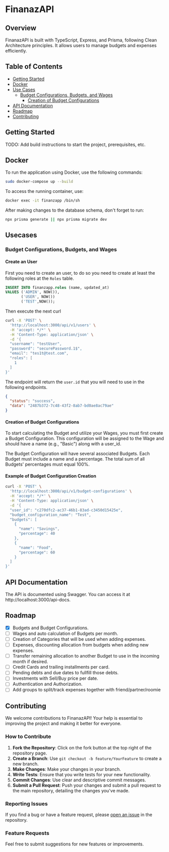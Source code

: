 # FinanazAPI

## Overview

FinanazAPI is built with TypeScript, Express, and Prisma, following Clean Architecture principles. It allows users to manage budgets and expenses efficiently.

## Table of Contents

- [Getting Started](#getting-started)
- [Docker](#docker)
- [Use Cases](#use-cases)
  - [Budget Configurations, Budgets, and Wages](#budget-configurations-budgets-and-wages)
    - [Creation of Budget Configurations](#creation-of-budget-configurations)
- [API Documentation](#api-documentation)
- [Roadmap](#roadmap)
- [Contributing](#contributing)

## Getting Started

TODO: Add build instructions to start the project, prerequisites, etc.

## Docker

To run the application using Docker, use the following commands:

```bash
sudo docker-compose up --build
```

To access the running container, use:

```bash
docker exec -it finanzapp /bin/sh
```

After making changes to the database schema, don't forget to run:

```bash
npx prisma generate || npx prisma migrate dev
```

## Usecases

### Budget Configurations, Budgets, and Wages

#### Create an User

First you need to create an user, to do so you need to create at least the following roles at the `Roles` table.

```sql
INSERT INTO finanzapp.roles (name, updated_at)
VALUES ('ADMIN', NOW()),
       ('USER', NOW())
       ('TEST',NOW());
```

Then execute the next curl

```bash
curl -X 'POST' \
  'http://localhost:3000/api/v1/users' \
  -H 'accept: */*' \
  -H 'Content-Type: application/json' \
  -d '{
  "username": "testUser",
  "password": "securePassword.1$",
  "email": "tes1t@test.com",
  "roles": [
    1
  ]
}'
```

The endpoint will return the `user.id` that you will need to use in the following endpoints.

```json
{
  "status": "success",
  "data": "2487b372-7c48-43f2-8ab7-bd0ae8ac79ae"
}
```

#### Creation of Budget Configurations

To start calculating the Budget and utilize your Wages, you must first create a Budget Configuration. This configuration will be assigned to the Wage and should have a name (e.g., "Basic") along with a user_id.

The Budget Configuration will have several associated Budgets. Each Budget must include a name and a percentage. The total sum of all Budgets' percentages must equal 100%.

#### Example of Budget Configuration Creation

```bash
curl -X 'POST' \
  'http://localhost:3000/api/v1/budget-configurations' \
  -H 'accept: */*' \
  -H 'Content-Type: application/json' \
  -d '{
  "user_id": "c270dfc2-ac37-46b1-83ad-c3450d15425e",
  "budget_configuration_name": "Test",
  "budgets": [
    {
      "name": "Savings",
      "percentage": 40
    },
    {
      "name": "Food",
      "percentage": 60
    }
  ]
}'
```

## API Documentation

The API is documented using Swagger. You can access it at http://localhost:3000/api-docs.

## Roadmap

- [x] Budgets and Budget Configurations.
- [ ] Wages and auto calculation of Budgets per month.
- [ ] Creation of Categories that will be used when adding expenses.
- [ ] Expenses, discounting allocation from budgets when adding new expenses.
- [ ] Transfer remaining allocation to another Budget to use in the incoming month if desired.
- [ ] Credit Cards and trailing installments per card.
- [ ] Pending debts and due dates to fullfill those debts.
- [ ] Investments with Sell/Buy price per date.
- [ ] Authentication and Authorization.
- [ ] Add groups to split/track expenses together with friend/partner/roomie

## Contributing

We welcome contributions to FinanazAPI! Your help is essential to improving the project and making it better for everyone.

### How to Contribute

1. **Fork the Repository**: Click on the fork button at the top right of the repository page.
2. **Create a Branch**: Use `git checkout -b feature/YourFeature` to create a new branch.
3. **Make Changes**: Make your changes in your branch.
4. **Write Tests**: Ensure that you write tests for your new functionality.
5. **Commit Changes**: Use clear and descriptive commit messages.
6. **Submit a Pull Request**: Push your changes and submit a pull request to the main repository, detailing the changes you've made.

### Reporting Issues

If you find a bug or have a feature request, please [open an issue](https://github.com/MatiMonas/finanzapp/issues) in the repository.

### Feature Requests

Feel free to submit suggestions for new features or improvements.
